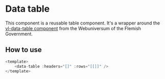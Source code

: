 # Data table

This component is a reusable table component. It's a wrapper around the [vl-data-table component](https://overheid.vlaanderen.be/webuniversum/v3/documentation/components/vl-ui-data-table) from the Webuniversum of the Flemish Government.

## How to use

```js
<template>
    <data-table :headers="[]" :rows="[[]]" />
</template>
```
